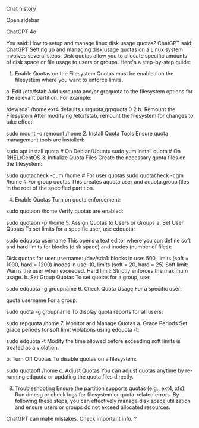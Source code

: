 Chat history

Open sidebar

ChatGPT 4o

You said:
How to setup and manage linux disk usage quotas?
ChatGPT said:
ChatGPT
Setting up and managing disk usage quotas on a Linux system involves several steps. Disk quotas allow you to allocate specific amounts of disk space or file usage to users or groups. Here's a step-by-step guide:

1. Enable Quotas on the Filesystem
Quotas must be enabled on the filesystem where you want to enforce limits.

a. Edit /etc/fstab
Add usrquota and/or grpquota to the filesystem options for the relevant partition. For example:

/dev/sda1 /home ext4 defaults,usrquota,grpquota 0 2
b. Remount the Filesystem
After modifying /etc/fstab, remount the filesystem for changes to take effect:

sudo mount -o remount /home
2. Install Quota Tools
Ensure quota management tools are installed:

sudo apt install quota           # On Debian/Ubuntu
sudo yum install quota           # On RHEL/CentOS
3. Initialize Quota Files
Create the necessary quota files on the filesystem:

sudo quotacheck -cum /home       # For user quotas
sudo quotacheck -cgm /home       # For group quotas
This creates aquota.user and aquota.group files in the root of the specified partition.

4. Enable Quotas
Turn on quota enforcement:

sudo quotaon /home
Verify quotas are enabled:

sudo quotaon -p /home
5. Assign Quotas to Users or Groups
a. Set User Quotas
To set limits for a specific user, use edquota:

sudo edquota username
This opens a text editor where you can define soft and hard limits for blocks (disk space) and inodes (number of files):

Disk quotas for user username:
/dev/sda1: blocks in use: 500, limits (soft = 1000, hard = 1200)
           inodes in use: 10, limits (soft = 20, hard = 25)
Soft limit: Warns the user when exceeded.
Hard limit: Strictly enforces the maximum usage.
b. Set Group Quotas
To set quotas for a group, use:

sudo edquota -g groupname
6. Check Quota Usage
For a specific user:

quota username
For a group:

sudo quota -g groupname
To display quota reports for all users:

sudo repquota /home
7. Monitor and Manage Quotas
a. Grace Periods
Set grace periods for soft limit violations using edquota -t:

sudo edquota -t
Modify the time allowed before exceeding soft limits is treated as a violation.

b. Turn Off Quotas
To disable quotas on a filesystem:

sudo quotaoff /home
c. Adjust Quotas
You can adjust quotas anytime by re-running edquota or updating the quota files directly.

8. Troubleshooting
Ensure the partition supports quotas (e.g., ext4, xfs).
Run dmesg or check logs for filesystem or quota-related errors.
By following these steps, you can effectively manage disk space utilization and ensure users or groups do not exceed allocated resources.











ChatGPT can make mistakes. Check important info.
?
